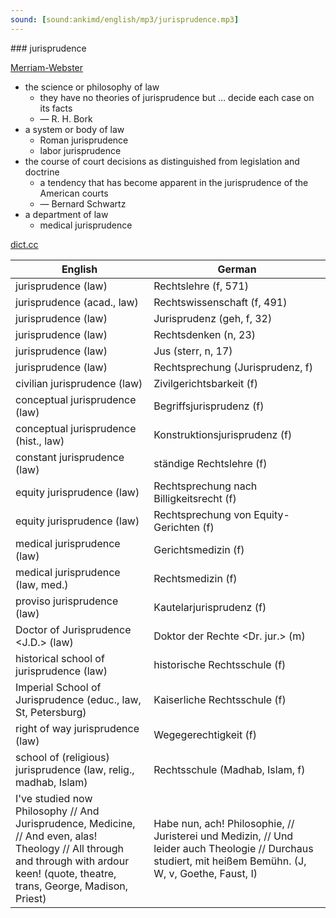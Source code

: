 ```yaml
---
sound: [sound:ankimd/english/mp3/jurisprudence.mp3]
---
```


\### jurisprudence

[Merriam-Webster](https://www.merriam-webster.com/dictionary/jurisprudence)

- the science or philosophy of law
    - they have no theories of jurisprudence but … decide each case on its facts
    - — R. H. Bork
- a system or body of law
    - Roman jurisprudence
    - labor jurisprudence
- the course of court decisions as distinguished from legislation and doctrine
    - a tendency that has become apparent in the jurisprudence of the American courts
    - — Bernard Schwartz
- a department of law
    - medical jurisprudence

[dict.cc](https://www.dict.cc/jurisprudence)

| English        | German       |
| -------------- | ------------ |
| jurisprudence (law) | Rechtslehre (f, 571) |
| jurisprudence (acad., law) | Rechtswissenschaft (f, 491) |
| jurisprudence (law) | Jurisprudenz (geh, f, 32) |
| jurisprudence (law) | Rechtsdenken (n, 23) |
| jurisprudence (law) | Jus (sterr, n, 17) |
| jurisprudence (law) | Rechtsprechung (Jurisprudenz, f) |
| civilian jurisprudence (law) | Zivilgerichtsbarkeit (f) |
| conceptual jurisprudence (law) | Begriffsjurisprudenz (f) |
| conceptual jurisprudence (hist., law) | Konstruktionsjurisprudenz (f) |
| constant jurisprudence (law) | ständige Rechtslehre (f) |
| equity jurisprudence (law) | Rechtsprechung nach Billigkeitsrecht (f) |
| equity jurisprudence (law) | Rechtsprechung von Equity-Gerichten (f) |
| medical jurisprudence (law) | Gerichtsmedizin (f) |
| medical jurisprudence (law, med.) | Rechtsmedizin (f) |
| proviso jurisprudence (law) | Kautelarjurisprudenz (f) |
| Doctor of Jurisprudence <J.D.> (law) | Doktor der Rechte <Dr. jur.> (m) |
| historical school of jurisprudence (law) | historische Rechtsschule (f) |
| Imperial School of Jurisprudence (educ., law, St, Petersburg) | Kaiserliche Rechtsschule (f) |
| right of way jurisprudence (law) | Wegegerechtigkeit (f) |
| school of (religious) jurisprudence (law, relig., madhab, Islam) | Rechtsschule (Madhab, Islam, f) |
| I've studied now Philosophy // And Jurisprudence, Medicine, // And even, alas! Theology // All through and through with ardour keen! (quote, theatre, trans, George, Madison, Priest) | Habe nun, ach! Philosophie, // Juristerei und Medizin, // Und leider auch Theologie // Durchaus studiert, mit heißem Bemühn. (J, W, v, Goethe, Faust, I) |
